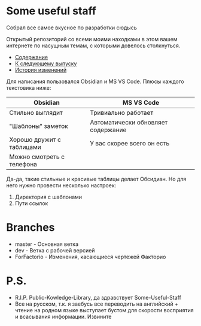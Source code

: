 # Some useful staff

Собрал все самое вкусное по разработки сюдысь

Открытый репозиторий со всеми моими находками в этом вашем интернете по насущным темам, с которыми довелось столкнуться.

* [Содержание](TableOfContent.md)
* [К следующему выпуску](Todo.md)
* [История изменений](Changelog.md)

Для написания пользовался Obsidian и MS VS Code. Плюсы каждого текстовика ниже:

| Obsidian                  | MS VS Code                         |
| ------------------------- | ---------------------------------- |
| Стильно выглядит          | Тривиально работает                |
| "Шаблоны" заметок         | Автоматически обновляет содержание |
| Хорошо дружит с таблицами | У вас скорее всего он есть         |
| Можно смотреть с телефона |                                    |

Да-да, такие стильные и красивые таблицы делает Обсидиан. Но для него нужно провести несколько настроек:

1. Директория с шаблонами
2. Пути ссылок

# Branches

* master - Основная ветка
* dev - Ветка с рабочей версией
* ForFactorio - Изменения, касающиеся чертежей Факторио

# P.S.

* R.I.P. Public-Kowledge-Library, да здравствует Some-Useful-Staff
* Все на русском, т.к. я заебусь все переводить на английский + чтение на родном языке выступает бустом для скорости восприятия и всасывания информации. Извините

